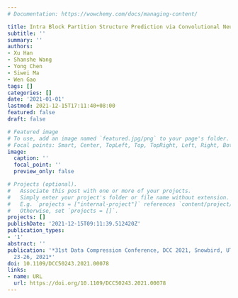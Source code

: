 ```yaml
---
# Documentation: https://wowchemy.com/docs/managing-content/

title: Intra Block Partition Structure Prediction via Convolutional Neural Network
subtitle: ''
summary: ''
authors:
- Xu Han
- Shanshe Wang
- Yong Chen
- Siwei Ma
- Wen Gao
tags: []
categories: []
date: '2021-01-01'
lastmod: 2021-12-15T17:11:40+08:00
featured: false
draft: false

# Featured image
# To use, add an image named `featured.jpg/png` to your page's folder.
# Focal points: Smart, Center, TopLeft, Top, TopRight, Left, Right, BottomLeft, Bottom, BottomRight.
image:
  caption: ''
  focal_point: ''
  preview_only: false

# Projects (optional).
#   Associate this post with one or more of your projects.
#   Simply enter your project's folder or file name without extension.
#   E.g. `projects = ["internal-project"]` references `content/project/deep-learning/index.md`.
#   Otherwise, set `projects = []`.
projects: []
publishDate: '2021-12-15T09:11:39.512420Z'
publication_types:
- '1'
abstract: ''
publication: '*31st Data Compression Conference, DCC 2021, Snowbird, UT, USA, March
  23-26, 2021*'
doi: 10.1109/DCC50243.2021.00078
links:
- name: URL
  url: https://doi.org/10.1109/DCC50243.2021.00078
---
```

